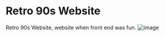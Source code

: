 # Retro 90s Website
 Retro 90s Website, website when front end was fun.
![image](https://github.com/user-attachments/assets/a774b122-6dc3-4e5f-b1af-2cb385cd016b)
